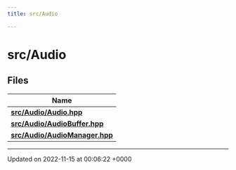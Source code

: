 ```yaml
---
title: src/Audio

---
```


# src/Audio



## Files

| Name           |
| -------------- |
| **[src/Audio/Audio.hpp](/files/Audio_8hpp.md#file-audio.hpp)**  |
| **[src/Audio/AudioBuffer.hpp](/files/AudioBuffer_8hpp.md#file-audiobuffer.hpp)**  |
| **[src/Audio/AudioManager.hpp](/files/AudioManager_8hpp.md#file-audiomanager.hpp)**  |






-------------------------------

Updated on 2022-11-15 at 00:06:22 +0000
